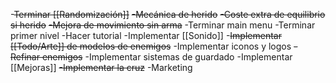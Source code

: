
-~~Terminar [[Randomización]]~~
~~-Mecánica de herido~~
~~-Coste extra de equilibrio si herido~~
~~-Mejora de movimiento sin arma~~
-Terminar main menu
-Terminar primer nivel
-Hacer tutorial
-Implementar [[Sonido]]
-~~Implementar [[Todo/Arte]] de modelos de enemigos~~
-Implementar iconos y logos
~~-Refinar enemigos~~
-Implementar sistemas de guardado
-Implementar [[Mejoras]]
~~-Implementar la cruz~~
-Marketing
